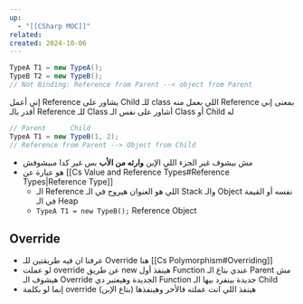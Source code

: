 ```yaml
---
up:
  - "[[CSharp MOC]]"
related: 
created: 2024-10-06
---
```

```cs
TypeA T1 = new TypeA();
TypeB T2 = new TypeB();
// Not Binding: Reference from Parent --< object from Parent
```

إني أعمل Reference يشاور على Child للـ class اللي بعمل منه Reference
بمعنى إني أقدر بالـ Reference للـ Class أشاور على نفس الـ Class أو Child له
```cs
// Parent      Child
TypeA T1 = new TypeB(1, 2);
// Reference from Parent --> Object from Child
```
- مش بيشوف غير الجزء اللي الإبن **وارثه من الأب** بس غير كدا مبيشوفش
- هو عبارة عن [[Cs Value and Reference Types#Reference Types|Reference Type]]
	- الـ Reference اللي هو العنوان هيروح في الـ Stack والـ  Object نفسه أو القيمة في الـ Heap
	- `TypeA T1 = new TypeB();`
	  Reference                 Object
## Override
- عرفنا ان فيه طريقتين للـ Override هنا [[Cs Polymorphism#Overriding]] 
- لو عملت override عن طريق new هينفذ أول Function عندي بتاع الـ Parent مش هيشوف الـ Override الجديدة وهيعتبر دي Function جديدة بينفرد بيها الـ Child
- إنما لو بكلمة override هينفذ اللي انت عملته فالأخر وهينفذها (بتاع الإبن)